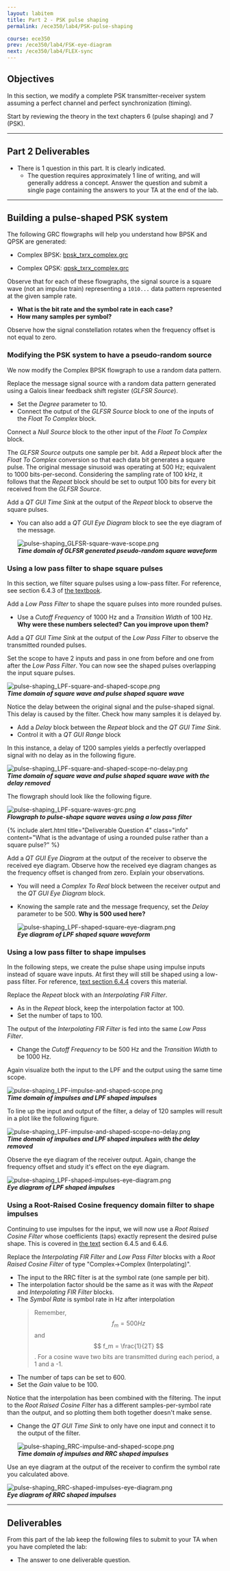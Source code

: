 ```yaml
---
layout: labitem
title: Part 2 - PSK pulse shaping
permalink: /ece350/lab4/PSK-pulse-shaping

course: ece350
prev: /ece350/lab4/FSK-eye-diagram
next: /ece350/lab4/FLEX-sync
---
```


## Objectives

In this section, we modify a complete PSK transmitter-receiver system assuming a perfect channel and perfect synchronization (timing).

Start by reviewing the theory in the text chapters 6 (pulse shaping) and 7 (PSK).

---

## Part 2 Deliverables

- There is 1 question in this part. It is clearly indicated.
  - The question requires approximately 1 line of writing, and will generally address a concept. Answer the question and submit a single page containing the answers to your TA at the end of the lab.

---

## Building a pulse-shaped PSK system

The following GRC flowgraphs will help you understand how BPSK and QPSK are generated:

- Complex BPSK: [bpsk_txrx_complex.grc](./data/bpsk_txrx_complex.grc)

- Complex QPSK: [qpsk_txrx_complex.grc](./data/qpsk_txrx_complex.grc)

Observe that for each of these flowgraphs, the signal source is a square wave (not an impulse train) representing a `1010...` data pattern represented at the given sample rate.

- **What is the bit rate and the symbol rate in each case?**
- **How many samples per symbol?**

Observe how the signal constellation rotates when the frequency offset is not equal to zero.

### Modifying the PSK system to have a pseudo-random source

We now modify the Complex BPSK flowgraph to use a random data pattern.

Replace the message signal source with a random data pattern generated using a Galois linear feedback shift register (*GLFSR Source*).

- Set the *Degree* parameter to 10.
- Connect the output of the *GLFSR Source* block to one of the inputs of the *Float To Complex* block.

Connect a *Null Source* block to the other input of the *Float To Complex* block.

The *GLFSR Source* outputs one sample per bit. Add a *Repeat* block after the *Float To Complex* conversion so that each data bit generates a square pulse. The original message sinusoid was operating at 500 Hz; equivalent to 1000 bits-per-second. Considering the sampling rate of 100 kHz, it follows that the *Repeat* block should be set to output 100 bits for every bit received from the *GLFSR Source*.

Add a *QT GUI Time Sink* at the output of the *Repeat* block to observe the square pulses.

- You can also add a *QT GUI Eye Diagram* block to see the eye diagram of the message.

  ![pulse-shaping_GLFSR-square-wave-scope.png](./figures/pulse-shaping_GLFSR-square-wave-scope.png)<br>
  __*Time domain of GLFSR generated pseudo-random square waveform*__

### Using a low pass filter to shape square pulses

In this section, we filter square pulses using a low-pass filter. For reference, see section 6.4.3 of [the textbook](../../_docs/pdriessen_textbook.pdf).

Add a *Low Pass Filter* to shape the square pulses into more rounded pulses.

- Use a *Cutoff Frequency* of 1000 Hz and a *Transition Width* of 100 Hz. **Why were these numbers selected? Can you improve upon them?**

Add a *QT GUI Time Sink* at the output of the *Low Pass Filter* to observe the transmitted rounded pulses.

Set the scope to have 2 inputs and pass in one from before and one from after the *Low Pass Filter*. You can now see the shaped pulses overlapping the input square pulses.

  ![pulse-shaping_LPF-square-and-shaped-scope.png](./figures/pulse-shaping_LPF-square-and-shaped-scope.png)<br>
  __*Time domain of square wave and pulse shaped square wave*__

Notice the delay between the original signal and the pulse-shaped signal. This delay is caused by the filter. Check how many samples it is delayed by.

- Add a *Delay* block between the *Repeat* block and the *QT GUI Time Sink*.
- Control it with a *QT GUI Range* block

In this instance, a delay of 1200 samples yields a perfectly overlapped signal with no delay as in the following figure.

  ![pulse-shaping_LPF-square-and-shaped-scope-no-delay.png](./figures/pulse-shaping_LPF-square-and-shaped-scope-no-delay.png)<br>
  __*Time domain of square wave and pulse shaped square wave with the delay removed*__

The flowgraph should look like the following figure.

  ![pulse-shaping_LPF-square-waves-grc.png](./figures/pulse-shaping_LPF-square-waves-grc.png)<br>
  __*Flowgraph to pulse-shape square waves using a low pass filter*__

{% include alert.html title="Deliverable Question 4" class="info" content="What is the advantage of using a rounded pulse rather than a square pulse?" %}

Add a *QT GUI Eye Diagram* at the output of the receiver to observe the received eye diagram. Observe how the received eye diagram changes as the frequency offset is changed from zero. Explain your observations.

- You will need a *Complex To Real* block between the receiver output and the *QT GUI Eye Diagram* block.
- Knowing the sample rate and the message frequency, set the *Delay* parameter to be 500. **Why is 500 used here?**

  ![pulse-shaping_LPF-shaped-square-eye-diagram.png](./figures/pulse-shaping_LPF-shaped-square-eye-diagram.png)<br>
  __*Eye diagram of LPF shaped square waveform*__

### Using a low pass filter to shape impulses

In the following steps, we create the pulse shape using impulse inputs instead of square wave inputs. At first they will still be shaped using a low-pass filter. For reference, [text section 6.4.4](../../_docs/pdriessen_textbook.pdf) covers this material.

Replace the *Repeat* block with an *Interpolating FIR Filter*.

- As in the *Repeat* block, keep the interpolation factor at 100.
- Set the number of taps to 100.

The output of the *Interpolating FIR Filter* is fed into the same *Low Pass Filter*.

- Change the *Cutoff Frequency* to be 500 Hz and the *Transition Width* to be 1000 Hz.

Again visualize both the input to the LPF and the output using the same time scope.

  ![pulse-shaping_LPF-impulse-and-shaped-scope.png](./figures/pulse-shaping_LPF-impulse-and-shaped-scope.png)<br>
  __*Time domain of impulses and LPF shaped impulses*__

To line up the input and output of the filter, a delay of 120 samples will result in a plot like the following figure.

  ![pulse-shaping_LPF-impulse-and-shaped-scope-no-delay.png](./figures/pulse-shaping_LPF-impulse-and-shaped-scope-no-delay.png)<br>
  __*Time domain of impulses and LPF shaped impulses with the delay removed*__

Observe the eye diagram of the receiver output. Again, change the frequency offset and study it's effect on the eye diagram.

  ![pulse-shaping_LPF-shaped-impulses-eye-diagram.png](./figures/pulse-shaping_LPF-shaped-impulses-eye-diagram.png)<br>
  __*Eye diagram of LPF shaped impulses*__

### Using a Root-Raised Cosine frequency domain filter to shape impulses

Continuing to use impulses for the input, we will now use a *Root Raised Cosine Filter* whose coefficients (taps) exactly represent the desired pulse shape. This is covered in [the text](../../_docs/pdriessen_textbook.pdf) section 6.4.5 and 6.4.6.

Replace the *Interpolating FIR Filter* and *Low Pass Filter* blocks with a *Root Raised Cosine Filter* of type "Complex->Complex (Interpolating)".

- The input to the RRC filter is at the symbol rate (one sample per bit).
- The interpolation factor should be the same as it was with the *Repeat* and *Interpolating FIR Filter* blocks.
- The *Symbol Rate* is symbol rate in Hz after interpolation
  > Remember, $$ f_m = 500 Hz $$ and $$ f_m = \frac{1}{2T} $$. For a cosine wave two bits are transmitted during each period, a 1 and a -1.
- The number of taps can be set to 600.
- Set the *Gain* value to be 100.

Notice that the interpolation has been combined with the filtering. The input to the *Root Raised Cosine Filter* has a different samples-per-symbol rate than the output, and so plotting them both together doesn't make sense.

- Change the *QT GUI Time Sink* to only have one input and connect it to the output of the filter.

  ![pulse-shaping_RRC-impulse-and-shaped-scope.png](./figures/pulse-shaping_RRC-impulse-and-shaped-scope.png)<br>
  __*Time domain of impulses and RRC shaped impulses*__

Use an eye diagram at the output of the receiver to confirm the symbol rate you calculated above.

  ![pulse-shaping_RRC-shaped-impulses-eye-diagram.png](./figures/pulse-shaping_RRC-shaped-impulses-eye-diagram.png)<br>
  __*Eye diagram of RRC shaped impulses*__

---

## Deliverables

From this part of the lab keep the following files to submit to your TA when you have completed the lab:

- The answer to one deliverable question.
